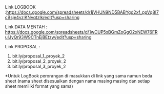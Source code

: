 Link LOGBOOK :https://docs.google.com/spreadsheets/d/1jVHUN9ND5BABYgd2xf_ppVq8I7cBsje4vzlKNvqtzIk/edit?usp=sharing

Link DATA MENTAH : https://docs.google.com/spreadsheets/d/1wCUP5xBGmZoGgO2xNEW76FRuIJyQr93W9CTnEjBEtzw/edit?usp=sharing

Link PROPOSAL :
1. bit.ly/proposal_1_proyek_2
2. bit.ly/proposal_2_proyek_2
3. bit.ly/proposal_3_proyek_2

*Untuk LogBook perorangan di masukkan di link yang sama namun beda sheet (nama sheet disesuaikan dengan nama masing masing dan setiap sheet memiliki format yang sama)
